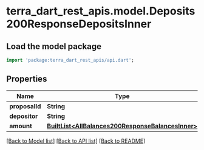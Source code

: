 # terra_dart_rest_apis.model.Deposits200ResponseDepositsInner

## Load the model package
```dart
import 'package:terra_dart_rest_apis/api.dart';
```

## Properties
Name | Type | Description | Notes
------------ | ------------- | ------------- | -------------
**proposalId** | **String** |  | [optional] 
**depositor** | **String** |  | [optional] 
**amount** | [**BuiltList&lt;AllBalances200ResponseBalancesInner&gt;**](AllBalances200ResponseBalancesInner.md) |  | [optional] 

[[Back to Model list]](../README.md#documentation-for-models) [[Back to API list]](../README.md#documentation-for-api-endpoints) [[Back to README]](../README.md)


